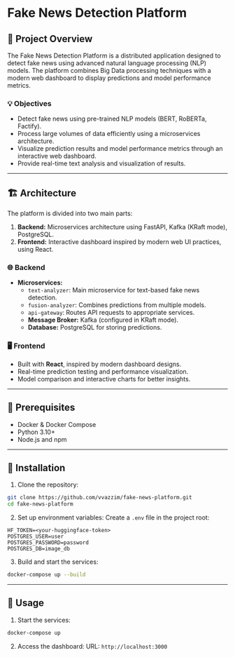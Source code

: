 
# Fake News Detection Platform

## 🚀 Project Overview

The Fake News Detection Platform is a distributed application designed to detect fake news using advanced natural language processing (NLP) models. The platform combines Big Data processing techniques with a modern web dashboard to display predictions and model performance metrics.

### 💡 Objectives

- Detect fake news using pre-trained NLP models (BERT, RoBERTa, Factify).
- Process large volumes of data efficiently using a microservices architecture.
- Visualize prediction results and model performance metrics through an interactive web dashboard.
- Provide real-time text analysis and visualization of results.

---

## 🏗️ Architecture

The platform is divided into two main parts:

1. **Backend:** Microservices architecture using FastAPI, Kafka (KRaft mode), PostgreSQL.
2. **Frontend:** Interactive dashboard inspired by modern web UI practices, using React.

### 🌐 Backend

- **Microservices:**
  - `text-analyzer`: Main microservice for text-based fake news detection.
  - `fusion-analyzer`: Combines predictions from multiple models.
  - `api-gateway`: Routes API requests to appropriate services.
  - **Message Broker:** Kafka (configured in KRaft mode).
  - **Database:** PostgreSQL for storing predictions.

### 🖥️ Frontend

- Built with **React**, inspired by modern dashboard designs.
- Real-time prediction testing and performance visualization.
- Model comparison and interactive charts for better insights.

---

## 📝 Prerequisites

- Docker & Docker Compose
- Python 3.10+
- Node.js and npm

---

## 🧩 Installation

1. Clone the repository:
```bash
git clone https://github.com/vvazzim/fake-news-platform.git
cd fake-news-platform
```

2. Set up environment variables:
Create a `.env` file in the project root:
```
HF_TOKEN=<your-huggingface-token>
POSTGRES_USER=user
POSTGRES_PASSWORD=password
POSTGRES_DB=image_db
```

3. Build and start the services:
```bash
docker-compose up --build
```

---

## 📝 Usage

1. Start the services:
```bash
docker-compose up
```

2. Access the dashboard:
URL: `http://localhost:3000`
